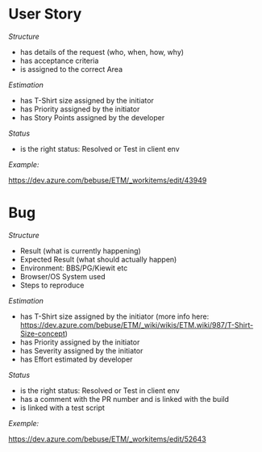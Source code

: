 	
# **User Story**


_Structure_	
- has details of the request (who, when, how, why)
- has acceptance criteria
- is assigned to the correct Area

	
_Estimation_	
- has T-Shirt size assigned by the initiator
- has Priority assigned by the initiator
- has Story Points assigned by the developer

_Status_	
- is the right status: Resolved or Test in client env

_Example:_

https://dev.azure.com/bebuse/ETM/_workitems/edit/43949


# **Bug**	


_Structure_	
- Result (what is currently happening)
- Expected Result (what should actually happen)
- Environment: BBS/PG/Kiewit etc
- Browser/OS System used
- Steps to reproduce

_Estimation_	
- has T-Shirt size assigned by the initiator (more info here: https://dev.azure.com/bebuse/ETM/_wiki/wikis/ETM.wiki/987/T-Shirt-Size-concept)
- has Priority assigned by the initiator
- has Severity assigned by the initiator
- has Effort estimated by developer


_Status_	
- is the right status: Resolved or Test in client env 
- has a comment with the PR number and is linked with the build
- is linked with a test script


_Exemple:_

https://dev.azure.com/bebuse/ETM/_workitems/edit/52643
